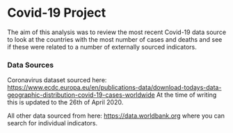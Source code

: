# Covid-19 Project

The aim of this analysis was to review the most recent Covid-19 data source to look at the countries 
with the most number of cases and deaths and see if these were related to a number of externally sourced indicators.

### Data Sources
Coronavirus dataset sourced here: https://www.ecdc.europa.eu/en/publications-data/download-todays-data-geographic-distribution-covid-19-cases-worldwide 
At the time of writing this is updated to the 26th of April 2020.

All other data sourced from here: https://data.worldbank.org where you can search for individual indicators.

